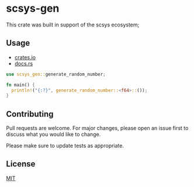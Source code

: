 # scsys-gen

This crate was built in support of the scsys ecosystem; 

## Usage

- [crates.io](https://crates.io/crates/scsys-gen)
- [docs.rs](https://docs.rs/scsys-gen)

```rust
use scsys_gen::generate_random_number;

fn main() {
  println!("{:?}", generate_random_number::<f64>::());
}
```

## Contributing

Pull requests are welcome. For major changes, please open an issue first
to discuss what you would like to change.

Please make sure to update tests as appropriate.

## License

[MIT](https://choosealicense.com/licenses/mit/)
